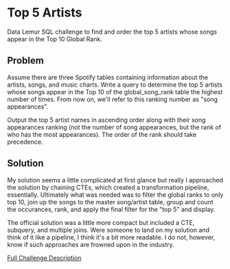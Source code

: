 # Top 5 Artists

Data Lemur SQL challenge to find and order the top 5 artists whose songs appear in the Top 10 Global Rank.

## Problem

Assume there are three Spotify tables containing information about the artists, songs, and music charts. Write a query to determine the top 5 artists whose songs appear in the Top 10 of the global_song_rank table the highest number of times. From now on, we'll refer to this ranking number as "song appearances".

Output the top 5 artist names in ascending order along with their song appearances ranking (not the number of song appearances, but the rank of who has the most appearances). The order of the rank should take precedence.

## Solution

My solution seems a little complicated at first glance but really I approached the solution by chaining CTEs, which created a transformation pipeline, essentially. Ultimately what was needed was to filter the global ranks to only top 10, join up the songs to the master song/artist table, group and count the occurances, rank, and apply the final filter for the "top 5" and display.

The official solution was a little more compact but included a CTE, subquery, and multiple joins. Were someone to land on my solution and think of it like a pipeline, I think it's a bit more readable. I do not, however, know if such approaches are frowned upon in the industry.

[Full Challenge Description](https://datalemur.com/questions/linkedin-power-creators-part2)